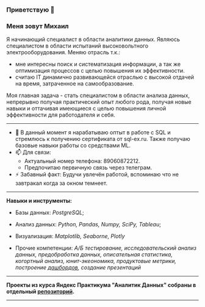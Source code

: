 ### Приветствую 👋

### Меня зовут Михаил

Я начинающий специалист в области аналитики данных. Являюсь специалистом в области испытаний высоковольтного электрооборудования. 
Меняю отрасль т.к.:
- мне интересны поиск и систематизация информации, а так же оптимизация процессов с целью повышения их эффективности.
- считаю IT динамично развивающейся отраслью с высокой отдачей на время, затраченное на самообразование.
  
Моя главная задача - стать специалистом в области анализа данных, непрерывно получая практический опыт любого рода, получая новые навыки и оттачивая имеющиеся с целью повышения личной эффективности для работодателя и себя.

***

- 🔭 В данный момент я нарабатываю оптыт в работе с SQL и стремлюсь к получению сертификата от sql-ex.ru. Также получаю базовые навыки работы со средствами ML.
- 📫 Для связи: 
  - Актуальный номер телефона: 89060872212.
  - Предпочитаю первичную связь через телеграм.
- ⚡ Забавный факт: Будучи увлечён работой, вспоминаю что не завтракал когда за окном темнеет.

***

**Навыки и инструменты:**
- Базы данных: 
  *PostgreSQL*;

- Анализ данных: 
  *Python, Pandas, Numpy, SciPy, Tableau*;

- Визуализация:
  *Matplotlib, Seaborne, Plotly*

- Прочие компетенции:
  *А/Б тестирование, исследовательский анализ данных, предобработка данных, описательная статистика, когортный анализ, юнит-экеономика, продуктовые метрики, построение [дашбордов](https://public.tableau.com/views/ProjectV1_17050235468200/Tableau?:language=en-US&publish=yes&:display_count=n&:origin=viz_share_link), создание презентаций*

***

**Проекты из курса Яндекс Практикума "Аналитик Данных" собраны в отдельный [репозиторий](https://github.com/Ichayochek/Practicum-projects).**

*** 

